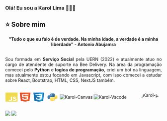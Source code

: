 ### Olá! Eu sou a Karol Lima 💜💜💜


## ⭐️ Sobre mim
<div align='center'>
  <b>"Tudo o que eu falo é de verdade. Na minha idade, a verdade é a minha liberdade" - Antonio Abujamra</b>
</div><br>

<p align='justify'>Sou formada em <b>Serviço Social</b> pela UERN (2022) e atualmente atuo no cargo de atendente de suporte na Bee Delivery. Na área da programação comecei pelo <b>Python</b> e <b>logíca de programação</b>, criei um bot na linguagem, mas atualmente estou focando em Javascript, com isso comecei a estudar sobre React, Bootstrap, HTML, CSS, NextJS também.
</p>

<div style="display: inline_block"><br>
  <img align="center" alt="Karol-Js" height="30" width="40" src="https://raw.githubusercontent.com/devicons/devicon/master/icons/javascript/javascript-plain.svg">
  <img align="center" alt="Karol-HTML" height="30" width="40" src="https://raw.githubusercontent.com/devicons/devicon/master/icons/html5/html5-original.svg">
  <img align="center" alt="Karol-CSS" height="30" width="40" src="https://raw.githubusercontent.com/devicons/devicon/master/icons/css3/css3-original.svg">
  <img align="center" alt="Karol-Python" height="30" width="40" src="https://raw.githubusercontent.com/devicons/devicon/master/icons/python/python-original.svg">
  <img align="center" alt="Karol-Canvas" height="30" width="40" src="https://cdn.jsdelivr.net/gh/devicons/devicon/icons/canva/canva-original.svg" />
  <img align="center" alt="Karol-Vscode" height="30" width="40" src="https://cdn.jsdelivr.net/gh/devicons/devicon/icons/vscode/vscode-original.svg" />
  <img align="right" alt="Karol-pic" height="150" style="border-radius:50px;" src="https://i.pinimg.com/originals/45/e7/a7/45e7a775b18bd6cf014ae1cb22e53dc1.jpg">
 
</div>
  
  ##
 
<div> 
  <a href = "karolestudos6@gmail.com"><img src="https://img.shields.io/badge/-Gmail-%23333?style=for-the-badge&logo=gmail&logoColor=white" target="_blank"></a>
  <a href="https://www.linkedin.com/in/karol-lima-08b5531a6/" target="_blank"><img src="https://img.shields.io/badge/-LinkedIn-%230077B5?style=for-the-badge&logo=linkedin&logoColor=white" target="_blank"></a> 
  
</div>
